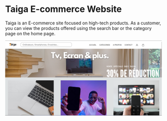 <h1 align-text:center>Taiga E-commerce Website</h1>
<p>Taiga is an E-commerce site focused on high-tech products. As a customer, you can view the products offered using the search bar or the category page on the home page.</p>
<img src="images/articles/main-taiga.png">
